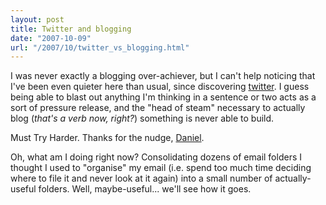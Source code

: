 ```yaml
---
layout: post
title: Twitter and blogging
date: "2007-10-09"
url: "/2007/10/twitter_vs_blogging.html"
---
```


I was never exactly a blogging over-achiever, but I can't help
noticing that I've been even quieter here than usual, since
discovering [twitter](http://twitter.com/mrowe). I guess being able to
blast out anything I'm thinking in a sentence or two acts as a sort of
pressure release, and the "head of steam" necessary to actually blog
(_that's a verb now, right?_) something is never able to build.

Must Try Harder. Thanks for the nudge,
[Daniel](http://www.red-sweater.com/blog/414/no-more-excuses).

Oh, what am I doing right now? Consolidating dozens of email folders I
thought I used to "organise" my email (i.e. spend too much time
deciding where to file it and never look at it again) into a small
number of actually-useful folders. Well, maybe-useful... we'll
see how it goes.
